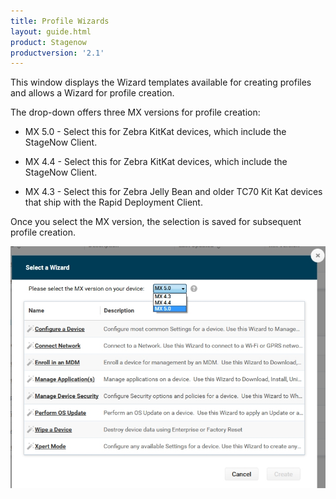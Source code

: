 ```yaml
---
title: Profile Wizards
layout: guide.html
product: Stagenow
productversion: '2.1'
---
```


This window displays the Wizard templates available for creating profiles and allows a Wizard for profile creation. 

The drop-down offers three MX versions for profile creation:

* MX 5.0 - Select this for Zebra KitKat devices, which include the StageNow Client.

* MX 4.4 - Select this for Zebra KitKat devices, which include the StageNow Client.

* MX 4.3 - Select this for Zebra Jelly Bean and older TC70 Kit Kat devices that ship with the Rapid Deployment Client.

Once you select the MX version, the selection is saved for subsequent profile creation.


![img](../../images/WizardList_MXdropdown.jpg)









